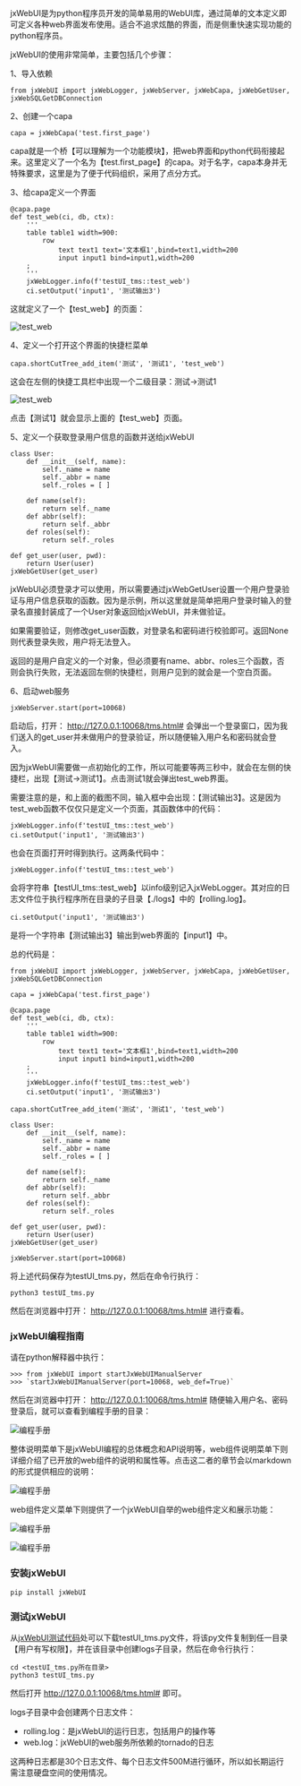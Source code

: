 
jxWebUI是为python程序员开发的简单易用的WebUI库，通过简单的文本定义即可定义各种web界面发布使用。适合不追求炫酷的界面，而是侧重快速实现功能的python程序员。

jxWebUI的使用非常简单，主要包括几个步骤：

1、导入依赖

	from jxWebUI import jxWebLogger, jxWebServer, jxWebCapa, jxWebGetUser, jxWebSQLGetDBConnection

2、创建一个capa

	capa = jxWebCapa('test.first_page')

capa就是一个桥【可以理解为一个功能模块】，把web界面和python代码衔接起来。这里定义了一个名为【test.first_page】的capa。对于名字，capa本身并无特殊要求，这里是为了便于代码组织，采用了点分方式。

3、给capa定义一个界面

	@capa.page  
	def test_web(ci, db, ctx):  
	    '''  
        table table1 width=900:
            row
                text text1 text='文本框1',bind=text1,width=200
                input input1 bind=input1,width=200
        ;
		'''
		jxWebLogger.info(f'testUI_tms::test_web')  
	    ci.setOutput('input1', '测试输出3')

这就定义了一个【test_web】的页面：

![test_web](http://115.29.52.95:10018/images/test_web_1.png)

4、定义一个打开这个界面的快捷栏菜单
  
	capa.shortCutTree_add_item('测试', '测试1', 'test_web')

这会在左侧的快捷工具栏中出现一个二级目录：测试->测试1

![test_web](http://115.29.52.95:10018/images/test_web_2.png)

点击【测试1】就会显示上面的【test_web】页面。

5、定义一个获取登录用户信息的函数并送给jxWebUI

	class User:  
	    def __init__(self, name):  
	        self._name = name  
	        self._abbr = name  
	        self._roles = [ ]  
	  
	    def name(self):  
	        return self._name  
	    def abbr(self):  
	        return self._abbr  
	    def roles(self):  
	        return self._roles  
	  
	def get_user(user, pwd):  
	    return User(user)  
	jxWebGetUser(get_user)

jxWebUI必须登录才可以使用，所以需要通过jxWebGetUser设置一个用户登录验证与用户信息获取的函数。因为是示例，所以这里就是简单把用户登录时输入的登录名直接封装成了一个User对象返回给jxWebUI，并未做验证。

如果需要验证，则修改get_user函数，对登录名和密码进行校验即可。返回None则代表登录失败，用户将无法登入。

返回的是用户自定义的一个对象，但必须要有name、abbr、roles三个函数，否则会执行失败，无法返回左侧的快捷栏，则用户见到的就会是一个空白页面。

6、启动web服务

	jxWebServer.start(port=10068)

启动后，打开： http://127.0.0.1:10068/tms.html# 会弹出一个登录窗口，因为我们送入的get_user并未做用户的登录验证，所以随便输入用户名和密码就会登入。

因为jxWebUI需要做一点初始化的工作，所以可能要等两三秒中，就会在左侧的快捷栏，出现【测试->测试1】。点击测试1就会弹出test_web界面。

需要注意的是，和上面的截图不同，输入框中会出现：【测试输出3】。这是因为test_web函数不仅仅只是定义一个页面，其函数体中的代码：

	jxWebLogger.info(f'testUI_tms::test_web')  
	ci.setOutput('input1', '测试输出3')

也会在页面打开时得到执行。这两条代码中：

	jxWebLogger.info(f'testUI_tms::test_web') 

会将字符串【testUI_tms::test_web】以info级别记入jxWebLogger。其对应的日志文件位于执行程序所在目录的子目录【./logs】中的【rolling.log】。

	ci.setOutput('input1', '测试输出3')

是将一个字符串【测试输出3】输出到web界面的【input1】中。

总的代码是：

	from jxWebUI import jxWebLogger, jxWebServer, jxWebCapa, jxWebGetUser, jxWebSQLGetDBConnection

	capa = jxWebCapa('test.first_page')

	@capa.page  
	def test_web(ci, db, ctx):  
	    '''  
        table table1 width=900:
            row
                text text1 text='文本框1',bind=text1,width=200
                input input1 bind=input1,width=200
        ;
		'''
		jxWebLogger.info(f'testUI_tms::test_web')  
	    ci.setOutput('input1', '测试输出3')
  
	capa.shortCutTree_add_item('测试', '测试1', 'test_web')

	class User:  
	    def __init__(self, name):  
	        self._name = name  
	        self._abbr = name  
	        self._roles = [ ]  
	  
	    def name(self):  
	        return self._name  
	    def abbr(self):  
	        return self._abbr  
	    def roles(self):  
	        return self._roles  
	  
	def get_user(user, pwd):  
	    return User(user)  
	jxWebGetUser(get_user)

	jxWebServer.start(port=10068)

将上述代码保存为testUI_tms.py，然后在命令行执行：

	python3 testUI_tms.py

然后在浏览器中打开： http://127.0.0.1:10068/tms.html# 进行查看。

### jxWebUI编程指南

请在python解释器中执行：

    >>> from jxWebUI import startJxWebUIManualServer
    >>> `startJxWebUIManualServer(port=10068, web_def=True)`
    
然后在浏览器中打开： http://127.0.0.1:10068/tms.html# 随便输入用户名、密码登录后，就可以查看到编程手册的目录：

![编程手册](http://115.29.52.95:10018/images/sc_1.png)

整体说明菜单下是jxWebUI编程的总体概念和API说明等，web组件说明菜单下则详细介绍了已开放的web组件的说明和属性等。点击这二者的章节会以markdown的形式提供相应的说明：

![编程手册](http://115.29.52.95:10018/images/sc_2.png)

web组件定义菜单下则提供了一个jxWebUI自举的web组件定义和展示功能：

![编程手册](http://115.29.52.95:10018/images/sc_3.png)

![编程手册](http://115.29.52.95:10018/images/sc_4.png)

### 安装jxWebUI

	pip install jxWebUI

### 测试jxWebUI

从[jxWebUI测试代码](http://115.29.52.95:10018/images/testUI_tms.py)处可以下载testUI_tms.py文件，将该py文件复制到任一目录【用户有写权限】，并在该目录中创建logs子目录，然后在命令行执行：

	cd <testUI_tms.py所在目录>
	python3 testUI_tms.py

然后打开 http://127.0.0.1:10068/tms.html# 即可。

logs子目录中会创建两个日志文件：

- rolling.log：是jxWebUI的运行日志，包括用户的操作等
- web.log：jxWebUI的web服务所依赖的tornado的日志

这两种日志都是30个日志文件、每个日志文件500M进行循环，所以如长期运行需注意硬盘空间的使用情况。

